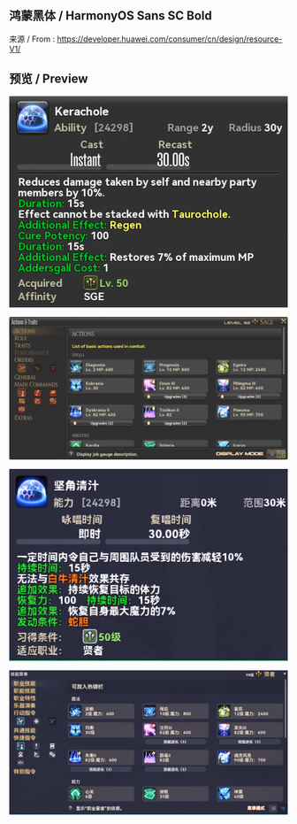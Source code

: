 ## 鸿蒙黑体 / HarmonyOS Sans SC Bold

来源 / From : https://developer.huawei.com/consumer/cn/design/resource-V1/

## 预览 / Preview

![](./Images/1.png)

![](./Images/2.png)

![](./Images/3.png)

![](./Images/4.png)